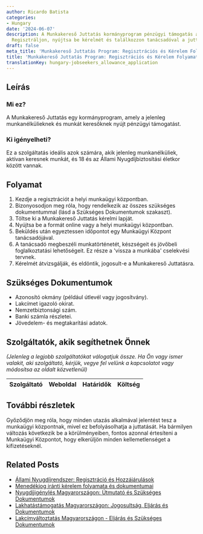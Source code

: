 ```yaml
---
author: Ricardo Batista
categories:
- Hungary
date: '2024-06-07'
description: A Munkakereső Juttatás kormányprogram pénzügyi támogatás az aktív munkakeresőknek.
  Regisztráljon, nyújtsa be kérelmét és találkozzon tanácsadóval a juttatásért.
draft: false
meta_title: 'Munkakereső Juttatás Program: Regisztrációs és Kérelem Folyamat'
title: 'Munkakereső Juttatás Program: Regisztrációs és Kérelem Folyamat'
translationKey: hungary-jobseekers_allowance_application
---
```



## Leírás
### Mi ez?
A Munkakereső Juttatás egy kormányprogram, amely a jelenleg munkanélkülieknek és munkát keresőknek nyújt pénzügyi támogatást.

### Ki igényelheti?
Ez a szolgáltatás ideális azok számára, akik jelenleg munkanélküliek, aktívan keresnek munkát, és 18 és az Állami Nyugdíjbiztosítási életkor között vannak.

## Folyamat
1. Kezdje a regisztrációt a helyi munkaügyi központban.
2. Bizonyosodjon meg róla, hogy rendelkezik az összes szükséges dokumentummal (lásd a Szükséges Dokumentumok szakaszt).
3. Töltse ki a Munkakereső Juttatás kérelmi lapját.
4. Nyújtsa be a formát online vagy a helyi munkaügyi központban.
5. Beküldés után egyeztessen időpontot egy Munkaügyi Központ tanácsadójával.
6. A tanácsadó megbeszéli munkatörténetét, készségeit és jövőbeli foglalkoztatási lehetőségeit. Ez része a 'vissza a munkába' cselekvési tervnek.
7. Kérelmét átvizsgálják, és eldöntik, jogosult-e a Munkakereső Juttatásra.

## Szükséges Dokumentumok
- Azonosító okmány (például útlevél vagy jogosítvány).
- Lakcímet igazoló okirat.
- Nemzetbiztonsági szám.
- Banki számla részletei.
- Jövedelem- és megtakarítási adatok.

## Szolgáltatók, akik segíthetnek Önnek

_(Jelenleg a legjobb szolgáltatókat válogatjuk össze. Ha Ön vagy ismer valakit, aki szolgáltató, kérjük, vegye fel velünk a kapcsolatot vagy módosítsa az oldalt közvetlenül)_

| Szolgáltató     |     Weboldal    |     Határidők    |       Költség     |
| :-------------: | :-------------: |  :-------------: | :-------------: |

## További részletek
Győződjön meg róla, hogy minden utazás alkalmával jelentést tesz a munkaügyi központnak, mivel ez befolyásolhatja a juttatását. Ha bármilyen változás következik be a körülményeiben, fontos azonnal értesíteni a Munkaügyi Központot, hogy elkerüljön minden kellemetlenséget a kifizetéseknél.
## Related Posts

- [Állami Nyugdíjrendszer: Regisztráció és Hozzájárulások](https://tramitit.com/hu/guides/hungary/belepes_az_allami_nyugdijrendszerbe/)
- [Menedékjog iránti kérelem folyamata és dokumentumai](https://tramitit.com/hu/guides/hungary/menekultstatusz_kerese/)
- [Nyugdíjigénylés Magyarországon: Útmutató és Szükséges Dokumentumok](https://tramitit.com/hu/guides/hungary/nyugdij_igenylese/)
- [Lakhatástámogatás Magyarországon: Jogosultság, Eljárás és Dokumentumok](https://tramitit.com/hu/guides/hungary/lakastamogatas_igenylese/)
- [Lakcímváltoztatás Magyarországon - Eljárás és Szükséges Dokumentumok](https://tramitit.com/hu/guides/hungary/lakohely_bejelentese/)